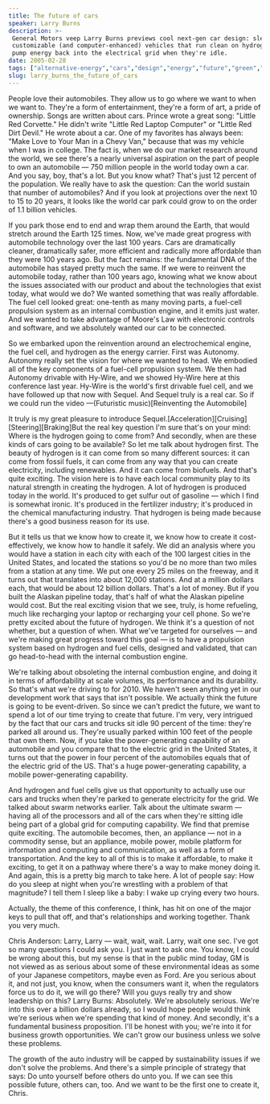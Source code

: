```yaml
---
title: The future of cars
speaker: Larry Burns
description: >-
 General Motors veep Larry Burns previews cool next-gen car design: sleek,
 customizable (and computer-enhanced) vehicles that run clean on hydrogen -- and
 pump energy back into the electrical grid when they're idle.
date: 2005-02-28
tags: ["alternative-energy","cars","design","energy","future","green","technology"]
slug: larry_burns_the_future_of_cars
---
```


People love their automobiles. They allow us to go where we want to when we want to.
They're a form of entertainment, they're a form of art, a pride of ownership. Songs are
written about cars. Prince wrote a great song: "Little Red Corvette." He didn't write
"Little Red Laptop Computer" or "Little Red Dirt Devil." He wrote about a car. One of my
favorites has always been: "Make Love to Your Man in a Chevy Van," because that was my
vehicle when I was in college. The fact is, when we do our market research around the
world, we see there's a nearly universal aspiration on the part of people to own an
automobile — 750 million people in the world today own a car. And you say, boy, that's a
lot. But you know what? That's just 12 percent of the population. We really have to ask
the question: Can the world sustain that number of automobiles? And if you look at
projections over the next 10 to 15 to 20 years, it looks like the world car park could
grow to on the order of 1.1 billion vehicles.

If you park those end to end and wrap them around the Earth, that would stretch around the
Earth 125 times. Now, we've made great progress with automobile technology over the last
100 years. Cars are dramatically cleaner, dramatically safer, more efficient and radically
more affordable than they were 100 years ago. But the fact remains: the fundamental DNA of
the automobile has stayed pretty much the same. If we were to reinvent the automobile
today, rather than 100 years ago, knowing what we know about the issues associated with
our product and about the technologies that exist today, what would we do? We wanted
something that was really affordable. The fuel cell looked great: one-tenth as many moving
parts, a fuel-cell propulsion system as an internal combustion engine, and it emits just
water. And we wanted to take advantage of Moore's Law with electronic controls and
software, and we absolutely wanted our car to be connected.

So we embarked upon the reinvention around an electrochemical engine, the fuel cell, and
hydrogen as the energy carrier. First was Autonomy. Autonomy really set the vision for
where we wanted to head. We embodied all of the key components of a fuel-cell propulsion
system. We then had Autonomy drivable with Hy-Wire, and we showed Hy-Wire here at this
conference last year. Hy-Wire is the world's first drivable fuel cell, and we have
followed up that now with Sequel. And Sequel truly is a real car. So if we could run the
video —(Futuristic music)[Reinventing the Automobile]

It truly is my great pleasure to introduce Sequel.[Acceleration][Cruising][Steering][Braking]But
the real key question I'm sure that's on your mind: Where is the hydrogen going to come
from? And secondly, when are these kinds of cars going to be available? So let me talk
about hydrogen first. The beauty of hydrogen is it can come from so many different
sources: it can come from fossil fuels, it can come from any way that you can create
electricity, including renewables. And it can come from biofuels. And that's quite
exciting. The vision here is to have each local community play to its natural strength in
creating the hydrogen. A lot of hydrogen is produced today in the world. It's produced to
get sulfur out of gasoline — which I find is somewhat ironic. It's produced in the
fertilizer industry; it's produced in the chemical manufacturing industry. That hydrogen
is being made because there's a good business reason for its use.

But it tells us that we know how to create it, we know how to create it cost-effectively,
we know how to handle it safely. We did an analysis where you would have a station in each
city with each of the 100 largest cities in the United States, and located the stations so
you'd be no more than two miles from a station at any time. We put one every 25 miles on
the freeway, and it turns out that translates into about 12,000 stations. And at a million
dollars each, that would be about 12 billion dollars. That's a lot of money. But if you
built the Alaskan pipeline today, that's half of what the Alaskan pipeline would cost. But
the real exciting vision that we see, truly, is home refueling, much like recharging your
laptop or recharging your cell phone. So we're pretty excited about the future of
hydrogen. We think it's a question of not whether, but a question of when. What we've
targeted for ourselves — and we're making great progress toward this goal — is to have a
propulsion system based on hydrogen and fuel cells, designed and validated, that can go
head-to-head with the internal combustion engine.

We're talking about obsoleting the internal combustion engine, and doing it in terms of
affordability at scale volumes, its performance and its durability. So that's what we're
driving to for 2010. We haven't seen anything yet in our development work that says that
isn't possible. We actually think the future is going to be event-driven. So since we
can't predict the future, we want to spend a lot of our time trying to create that
future. I'm very, very intrigued by the fact that our cars and trucks sit idle 90 percent
of the time: they're parked all around us. They're usually parked within 100 feet of the
people that own them. Now, if you take the power-generating capability of an automobile
and you compare that to the electric grid in the United States, it turns out that the
power in four percent of the automobiles equals that of the electric grid of the US.
That's a huge power-generating capability, a mobile power-generating capability.

And hydrogen and fuel cells give us that opportunity to actually use our cars and trucks
when they're parked to generate electricity for the grid. We talked about swarm networks
earlier. Talk about the ultimate swarm — having all of the processors and all of the cars
when they're sitting idle being part of a global grid for computing capability. We find
that premise quite exciting. The automobile becomes, then, an appliance — not in a
commodity sense, but an appliance, mobile power, mobile platform for information and
computing and communication, as well as a form of transportation. And the key to all of
this is to make it affordable, to make it exciting, to get it on a pathway where there's a
way to make money doing it. And again, this is a pretty big march to take here. A lot of
people say: How do you sleep at night when you're wrestling with a problem of that
magnitude? I tell them I sleep like a baby: I wake up crying every two
hours.

Actually, the theme of this conference, I think, has hit on one of the major keys to pull
that off, and that's relationships and working together. Thank you very
much.

Chris Anderson: Larry, Larry — wait, wait, wait. Larry, wait one sec. I've got so many
questions I could ask you. I just want to ask one. You know, I could be wrong about this,
but my sense is that in the public mind today, GM is not viewed as as serious about some
of these environmental ideas as some of your Japanese competitors, maybe even as Ford. Are
you serious about it, and not just, you know, when the consumers want it, when the
regulators force us to do it, we will go there? Will you guys really try and show
leadership on this? Larry Burns: Absolutely. We're absolutely serious. We're into this over
a billion dollars already, so I would hope people would think we're serious when we're
spending that kind of money. And secondly, it's a fundamental business proposition. I'll
be honest with you; we're into it for business growth opportunities. We can't grow our
business unless we solve these problems.

The growth of the auto industry will be capped by sustainability issues if we don't solve
the problems. And there's a simple principle of strategy that says: Do unto yourself
before others do unto you. If we can see this possible future, others can, too. And we
want to be the first one to create it, Chris.

<!--
ad_duration=3.33
event="TED2005"
external_start_time=0
intro_duration=11.82
is_subtitle_required="False"
is_talk_featured="True"
language="en"
language_swap="False"
native_language="en"
number_of_related_talks=6
number_of_speakers=1
number_of_subtitled_videos=28
number_of_tags=7
number_of_talk_download_languages=29
number_of_talk_more_resources=0
number_of_talk_recommendations=0
number_of_talks_take_actions=0
post_ad_duration=0.83
published_timestamp="2008-12-04 01:00:00"
recording_date="2005-02-28"
speaker_description="Automotive researcher"
speaker_is_published=1
speaker_name="Larry Burns"
talk_name="The future of cars"
talks_tags=["alternative-energy","cars","design","energy","future","green","technology"]
url_photo_speaker="https://pe.tedcdn.com/images/ted/61168_254x191.jpg"
url_photo_talk="https://pe.tedcdn.com/images/ted/187_480x360.jpg"
url_webpage="https://www.ted.com/talks/larry_burns_the_future_of_cars"
video_type_name="TED Stage Talk"
-->